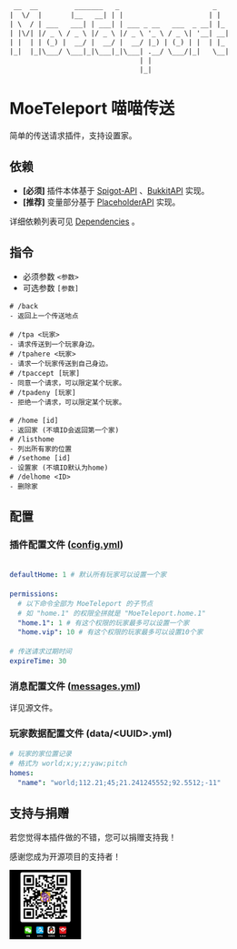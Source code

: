 ```text
 __  __         _______   _                       _   
|  \/  |       |__   __| | |                     | |  
| \  / | ___   ___| | ___| | ___ _ __   ___  _ __| |_ 
| |\/| |/ _ \ / _ \ |/ _ \ |/ _ \ '_ \ / _ \| '__| __|
| |  | | (_) |  __/ |  __/ |  __/ |_) | (_) | |  | |_ 
|_|  |_|\___/ \___|_|\___|_|\___| .__/ \___/|_|   \__|
                                | |                   
                                |_|                   
```

# MoeTeleport 喵喵传送

简单的传送请求插件，支持设置家。

## 依赖

- **[必须]** 插件本体基于 [Spigot-API](https://hub.spigotmc.org/stash/projects/SPIGOT) 、[BukkitAPI](http://bukkit.org/) 实现。
- **[推荐]** 变量部分基于 [PlaceholderAPI](https://www.spigotmc.org/resources/6245/) 实现。

详细依赖列表可见 [Dependencies](https://github.com/CarmJos/MoeTeleport/network/dependencies) 。

## 指令

- 必须参数 `<参数>`
- 可选参数 `[参数]`

```text
# /back
- 返回上一个传送地点

# /tpa <玩家> 
- 请求传送到一个玩家身边。
# /tpahere <玩家>
- 请求一个玩家传送到自己身边。
# /tpaccept [玩家]
- 同意一个请求，可以限定某个玩家。
# /tpadeny [玩家]
- 拒绝一个请求，可以限定某个玩家。

# /home [id]
- 返回家 (不填ID会返回第一个家)
# /listhome
- 列出所有家的位置
# /sethome [id]
- 设置家 (不填ID默认为home)
# /delhome <ID>
- 删除家
```

## 配置

### 插件配置文件 ([config.yml](src/main/resources/config.yml))

```yaml

defaultHome: 1 # 默认所有玩家可以设置一个家

permissions:
  # 以下命令全部为 MoeTeleport 的子节点
  # 如 "home.1" 的权限全拼就是 "MoeTeleport.home.1"
  "home.1": 1 # 有这个权限的玩家最多可以设置一个家
  "home.vip": 10 # 有这个权限的玩家最多可以设置10个家

# 传送请求过期时间
expireTime: 30

```

### 消息配置文件 ([messages.yml](src/main/resources/messages.yml))

详见源文件。

### 玩家数据配置文件 (data/\<UUID\>.yml)

```yaml
# 玩家的家位置记录
# 格式为 world;x;y;z;yaw;pitch
homes:
  "name": "world;112.21;45;21.241245552;92.5512;-11"

```

## 支持与捐赠

若您觉得本插件做的不错，您可以捐赠支持我！

感谢您成为开源项目的支持者！

<img height=25% width=25% src="https://raw.githubusercontent.com/CarmJos/CarmJos/main/img/donate-code.jpg"  alt=""/>
